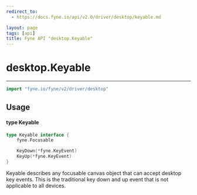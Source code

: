 ```yaml
---
redirect_to:
  - https://docs.fyne.io/api/v2.0/driver/desktop/keyable.md

layout: page
tags: [api]
title: Fyne API "desktop.Keyable"
---
```



# desktop.Keyable
---
```go
import "fyne.io/fyne/v2/driver/desktop"
```

## Usage

#### type Keyable

```go
type Keyable interface {
	fyne.Focusable

	KeyDown(*fyne.KeyEvent)
	KeyUp(*fyne.KeyEvent)
}
```

Keyable describes any focusable canvas object that can accept desktop key events. This is the traditional key down and up event that is not applicable to all devices.
